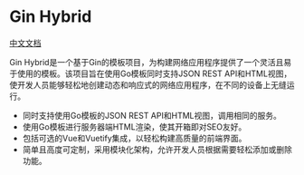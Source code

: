 # Gin Hybrid

[中文文档](https://blog.skyju.cc/post/gin-rest-api-and-go-template-hybrid-solution/)

Gin Hybrid是一个基于Gin的模板项目，为构建网络应用程序提供了一个灵活且易于使用的模板。该项目旨在使用Go模板同时支持JSON REST API和HTML视图，使开发人员能够轻松地创建动态和响应式的网络应用程序，在不同的设备上无缝运行。

- 同时支持使用Go模板的JSON REST API和HTML视图，调用相同的服务。
- 使用Go模板进行服务器端HTML渲染，使其开箱即对SEO友好。
- 包括可选的Vue和Vuetify集成，以轻松构建高质量的前端界面。
- 简单且高度可定制，采用模块化架构，允许开发人员根据需要轻松添加或删除功能。